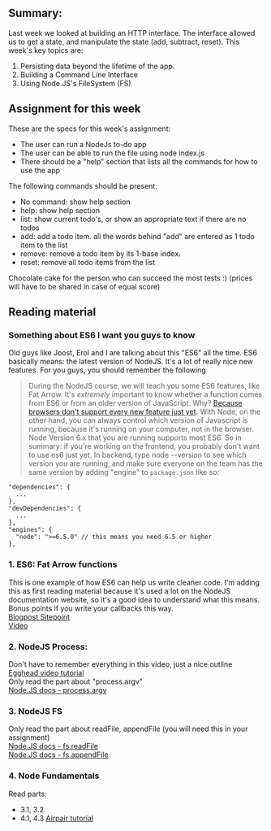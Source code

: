 ## Summary:
Last week we looked at building an HTTP interface. The interface allowed us to get a state, and manipulate the state (add, subtract, reset). This week's key topics are:
1. Persisting data beyond the lifetime of the app.
1. Building a Command Line Interface
1. Using Node.JS's FileSystem (FS)

## Assignment for this week
These are the specs for this week's assignment:
- The user can run a NodeJs to-do app
- The user can be able to run the file using node index.js
- There should be a "help" section that lists all the commands for how to use the app

The following commands should be present:
- No command: show help section
- help: show help section
- list: show current todo's, or show an appropriate text if there are no todos
- add: add a todo item. all the words behind "add" are entered as 1 todo item to the list
- remove: remove a todo item by its 1-base index.
- reset: remove all todo items from the list

Chocolate cake for the person who can succeed the most tests :) (prices will have to be shared in case of equal score)

## Reading material

### Something about ES6 I want you guys to know
Old guys like Joost, Erol and I are talking about this "ES6" all the time. ES6 basically means: the latest version of NodeJS. It's a lot of really nice new features. For you guys, you should remember the following
> During the NodeJS course, we will teach you some ES6 features, like Fat Arrow. It's *extremely* important to know whether a function comes from ES6 or from an older version of JavaScript. Why? [Because browsers don't support every new feature just yet](http://kangax.github.io/compat-table/es6/). With Node, on the other hand, you can always control which version of Javascript is running, because it's running on your computer, not in the browser. Node Version 6.x that you are running supports most ES6. 
So in summary: if you're working on the frontend, you probably don't want to use es6 just yet. In backend, type node --version to see which version you are running, and make sure everyone on the team has the same version by adding "engine" to `package.json` like so: 

```
"dependencies": {
  ...
},
"devDependencies": {
  ...
},
"engines": {
  "node": ">=6.5.0" // this means you need 6.5 or higher
},
```

### 1. ES6: Fat Arrow functions
This is one example of how ES6 can help us write cleaner code. I'm adding this as first reading material because it's used a lot on the NodeJS documentation website, so it's a good idea to understand what this means. Bonus points if you write your callbacks this way.   
[Blogpost Sitepoint]([https://www.sitepoint.com/es6-arrow-functions-new-fat-concise-syntax-javascript/)  
[Video]([https://www.youtube.com/watch?v=J85lRtO_yjY)  

### 2. NodeJS Process: 
Don't have to remember everything in this video, just a nice outline  
[Egghead video tutorial](https://egghead.io/lessons/node-js-the-node-js-process-object)  
Only read the part about "process.argv"  
[Node.JS docs - process.argv](https://nodejs.org/docs/latest/api/process.html#process_process_argv)  

### 3. NodeJS FS
Only read the part about readFile, appendFile (you will need this in your assignment)  
[Node.JS docs - fs.readFile](https://nodejs.org/api/fs.html#fs_fs_readfile_file_options_callback)  
[Node.JS docs - fs.appendFile](https://nodejs.org/api/fs.html#fs_fs_appendfile_file_data_options_callback)  

### 4. Node Fundamentals
Read parts:
- 3.1, 3.2
- 4.1, 4.3
[Airpair tutorial](https://www.airpair.com/javascript/node-js-tutorial#3-node-fundamentals)  
